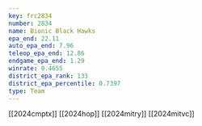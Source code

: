 ```yaml
---
key: frc2834
number: 2834
name: Bionic Black Hawks
epa_end: 22.11
auto_epa_end: 7.96
teleop_epa_end: 12.86
endgame_epa_end: 1.29
winrate: 0.4655
district_epa_rank: 133
district_epa_percentile: 0.7397
type: Team
---
```

[[2024cmptx]]
[[2024hop]]
[[2024mitry]]
[[2024mitvc]]
